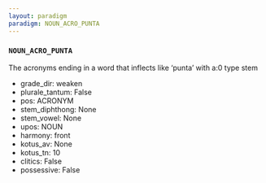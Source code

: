 ```yaml
---
layout: paradigm
paradigm: NOUN_ACRO_PUNTA
---
```

### ` NOUN_ACRO_PUNTA `

The acronyms ending in a word that inflects like ‘punta’ with a:0 type stem
* grade_dir: weaken
* plurale_tantum: False
* pos: ACRONYM
* stem_diphthong: None
* stem_vowel: None
* upos: NOUN
* harmony: front
* kotus_av: None
* kotus_tn: 10
* clitics: False
* possessive: False
